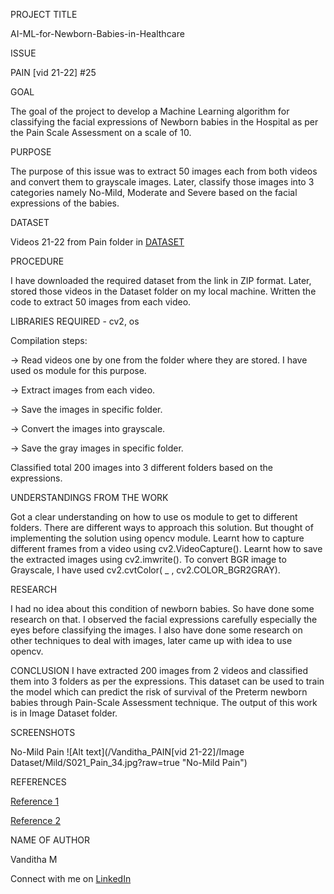 PROJECT TITLE 

AI-ML-for-Newborn-Babies-in-Healthcare


ISSUE 

PAIN [vid 21-22] #25

GOAL 

The goal of the project to develop a Machine Learning algorithm for classifying the facial expressions of Newborn babies in the Hospital as per the Pain Scale Assessment on a scale of 10.


PURPOSE

The purpose of this issue was to extract 50 images each from both videos and convert them to grayscale images. Later, classify those images into 3 categories namely No-Mild, Moderate and Severe based on the facial expressions of the babies.


DATASET

 Videos 21-22 from Pain folder in  [DATASET](https://livemissouristate-my.sharepoint.com/:f:/g/personal/nyc10040_missouristate_edu/Ev2GCLuXRK1DsgbeiRGRywkBBzLLqRH-OKaMi3rFHuM3iA?e=Zm3XcU)


PROCEDURE

I have downloaded the required dataset from the link in ZIP format. Later, stored those videos in the Dataset folder on my local machine.
Written the code to extract 50 images from each video.

LIBRARIES REQUIRED - cv2, os

Compilation steps:

  -> Read videos one by one from the folder where they are stored. I have used os module for this purpose.
  
  -> Extract images from each video.
  
  -> Save the images in specific folder.
  
  -> Convert the images into grayscale.
  
  -> Save the gray images in specific folder.

Classified total 200 images into 3 different folders based on the expressions.


UNDERSTANDINGS FROM THE WORK

Got a clear understanding on how to use os module to get to different folders.
There are different ways to approach this solution. But thought of implementing the solution using opencv module.
Learnt how to capture different frames from a video using cv2.VideoCapture(). 
Learnt how to save the extracted images using cv2.imwrite().
To convert BGR image to Grayscale, I have used cv2.cvtColor( _ , cv2.COLOR_BGR2GRAY).


RESEARCH

I had no idea about this condition of newborn babies. So have done some research on that. I observed the facial expressions carefully especially the eyes before classifying the images. I also have done some research on other techniques to deal with images, later came up with idea to use opencv.


CONCLUSION
I have extracted 200 images from 2 videos and classified them into 3 folders as per the expressions.
This dataset can be used to train the model which can predict the risk of survival of the Preterm newborn babies through Pain-Scale Assessment technique.
The output of this work is in Image Dataset folder.


SCREENSHOTS

No-Mild Pain
![Alt text](/Vanditha_PAIN[vid 21-22]/Image Dataset/Mild/S021_Pain_34.jpg?raw=true "No-Mild Pain")



REFERENCES

[Reference 1](https://theailearner.com/2018/10/15/extracting-and-saving-video-frames-using-opencv-python/)

[Reference 2](https://www.geeksforgeeks.org/extract-images-from-video-in-python/)



NAME OF AUTHOR

Vanditha M

Connect with me on [LinkedIn](https://www.linkedin.com/in/vanditha07/)
